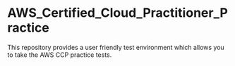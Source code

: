 # AWS_Certified_Cloud_Practitioner_Practice
This repository provides a user friendly test environment which allows you to take the AWS CCP practice tests.
